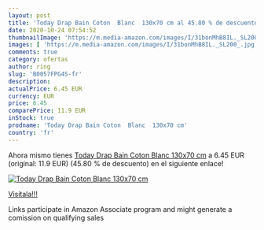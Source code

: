 ```yaml
---
layout: post
title: 'Today Drap Bain Coton  Blanc  130x70 cm al 45.80 % de descuento'
date: 2020-10-24 07:54:52
thumbnailImage: 'https://m.media-amazon.com/images/I/31bonMhB8IL._SL200_.jpg'
images: [ 'https://m.media-amazon.com/images/I/31bonMhB8IL._SL200_.jpg' ]
comments: true
category: ofertas
author: ring
slug: 'B0057FPG4S-fr'
description:
actualPrice: 6.45 EUR
currency: EUR
price: 6.45
comparePrice: 11.9 EUR
inStock: true
prodname: 'Today Drap Bain Coton  Blanc  130x70 cm'
country: 'fr'
---
```


Ahora mismo tienes [Today Drap Bain Coton  Blanc  130x70 cm](https://www.amazon.fr/dp/B0057FPG4S/?tag=tolees0d-21) a 6.45 EUR (original: 11.9 EUR) (45.80 %  de descuento) en el siguiente enlace!

[![Today Drap Bain Coton  Blanc  130x70 cm](https://m.media-amazon.com/images/I/31bonMhB8IL._SL200_.jpg)](https://www.amazon.fr/dp/B0057FPG4S/?tag=tolees0d-21)

[Visítala!!!](https://www.amazon.fr/dp/B0057FPG4S/?tag=tolees0d-21)

Links participate in Amazon Associate program and might generate a comission on qualifying sales
